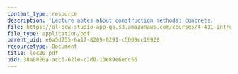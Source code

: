 ```yaml
---
content_type: resource
description: 'Lecture notes about construction methods: concrete.'
file: https://ol-ocw-studio-app-qa.s3.amazonaws.com/courses/4-401-introduction-to-building-technology-spring-2006/38a8820aacc6621ec3d010e89e6edc56_lec20.pdf
file_type: application/pdf
parent_uid: e6a5d755-6a17-8209-0291-c5009ec19928
resourcetype: Document
title: lec20.pdf
uid: 38a8820a-acc6-621e-c3d0-10e89e6edc56
---
```

